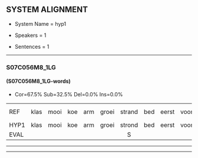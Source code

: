 
## SYSTEM ALIGNMENT

- System Name = hyp1

- Speakers = 1

- Sentences = 1

---

### S07C056M8_1LG

#### (S07C056M8_1LG-words)

- Cor=67.5%	Sub=32.5%	Del=0.0%	Ins=0.0%

|  |  |  |  |  |  |  |  |  |  |  |  |  |  |  |  |  |  |  |  |  |  |  |  |  |  |  |  |  |  |  |  |  |  |  |  |  |  |  |  |  |
|:--- |:---:|:---:|:---:|:---:|:---:|:---:|:---:|:---:|:---:|:---:|:---:|:---:|:---:|:---:|:---:|:---:|:---:|:---:|:---:|:---:|:---:|:---:|:---:|:---:|:---:|:---:|:---:|:---:|:---:|:---:|:---:|:---:|:---:|:---:|:---:|:---:|:---:|:---:|:---:|:---:|
| REF | klas | mooi | koe | arm | groei | strand | bed | eerst | voor | draai | sjaal | herfst | duur | straat | leeuw | clown | hoek | krant | hout | vriend | gauw | chips | groen*(groei) | feest | reis | jas | huis | paard | vijf | muts | nieuw | kind | bang | oog | zacht | schoen | plas | neus | knoop | plank |
| HYP1 | klas | mooi | koe | arm | groei | strond | bed | eerst | voor | draain | siaal | herifst | duur | straat | leeuw | klauwen | hoek | kront | hout | vriend | gaal | chips | groei | veest | reis | jos | hus | bart | vijf | muut | nieuw | kind | bang | oog | zacht | schoen | plas | neus | knoop | plank |
| EVAL |  |  |  |  |  | S |  |  |  | S | S | S |  |  |  | S |  | S |  |  | S |  | S | S |  | S | S | S |  | S |  |  |  |  |  |  |  |  |  |  |
---

---
